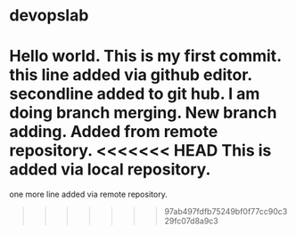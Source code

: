 # devopslab
Hello world.
This is my first commit.
this line added via github editor.
secondline added to git hub.
I am doing branch merging.
New branch adding.
Added from remote repository.
<<<<<<< HEAD
This is added via local repository.
=======
one more line added via remote repository.
>>>>>>> 97ab497fdfb75249bf0f77cc90c329fc07d8a9c3
